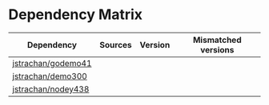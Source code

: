 # Dependency Matrix

Dependency | Sources | Version | Mismatched versions
---------- | ------- | ------- | -------------------
[jstrachan/godemo41](https://github.com/jstrachan/godemo41.git) |  | []() | 
[jstrachan/demo300](https://github.com/jstrachan/demo300.git) |  | []() | 
[jstrachan/nodey438](https://github.com/jstrachan/nodey438.git) |  | []() | 
